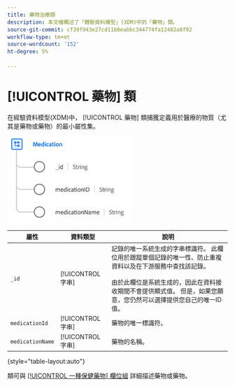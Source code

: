 ```yaml
---
title: 藥物治療類
description: 本文檔概述了「體驗資料模型」(XDM)中的「藥物」類。
source-git-commit: cf39f943e27cd11b0eabbc344774fa12482a8f92
workflow-type: tm+mt
source-wordcount: '152'
ht-degree: 5%

---
```


# [!UICONTROL 藥物] 類

在經驗資料模型(XDM)中， [!UICONTROL 藥物] 類捕獲定義用於醫療的物質（尤其是藥物或藥物）的最小屬性集。

![類結構](../images/classes/medication.png)

| 屬性 | 資料類型 | 說明 |
| --- | --- | --- |
| `_id` | [!UICONTROL 字串] | 記錄的唯一系統生成的字串標識符。 此欄位用於跟蹤單個記錄的唯一性、防止重複資料以及在下游服務中查找該記錄。<br><br>由於此欄位是系統生成的，因此在資料接收期間不會提供顯式值。 但是，如果您願意，您仍然可以選擇提供您自己的唯一ID值。 |
| `medicationId` | [!UICONTROL 字串] | 藥物的唯一標識符。 |
| `medicationName` | [!UICONTROL 字串] | 藥物的名稱。 |

{style=&quot;table-layout:auto&quot;}

類可與 [[!UICONTROL 一種保健藥物] 欄位組](../field-groups/medication/healthcare-medication.md) 詳細描述藥物或藥物。
